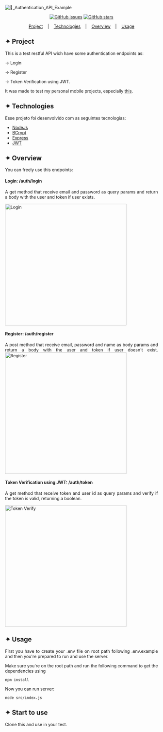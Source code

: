 ![🔐_Authentication_API_Example](https://user-images.githubusercontent.com/32853995/195391392-9b47c284-f0eb-4e50-ae31-c321fd8758f6.png)


<div align="center">
          
<a href="https://github.com/pedrohso7/apiTestAuthentication/issues"><img alt="GitHub issues" src="https://img.shields.io/github/issues/pedrohso7/apiTestAuthentication"></a> <a href="https://github.com/pedrohso7/apiTestAuthentication/stargazers"><img alt="GitHub stars" src="https://img.shields.io/github/stars/pedrohso7/apiTestAuthentication"></a>
</div>
          
<p align="center">
  <a href="#-project">Project</a>
  &nbsp;&nbsp;&nbsp;|&nbsp;&nbsp;&nbsp;
  <a href="#-technologies">Technologies</a>
  &nbsp;&nbsp;&nbsp;|&nbsp;&nbsp;&nbsp;
  <a href="#-overview">Overview</a>
  &nbsp;&nbsp;&nbsp;|&nbsp;&nbsp;&nbsp;
  <a href="#-usage">Usage</a>
</p>

## ✦ Project
<p align="justify">
This is a test restful API wich have some authentication endpoints as:
          
-> Login
          
-> Register
          
-> Token Verification using JWT.
          
It was made to test my personal mobile projects, especially [this](https://github.com/pedrohso7/mobileCleanProjectTemplate).
</p>

## ✦ Technologies
Esse projeto foi desenvolvido com as seguintes tecnologias:
- [NodeJs](https://nodejs.org/en/)
- [BCrypt](https://www.npmjs.com/package/bcrypt)
- [Express](https://expressjs.com/pt-br)
- [JWT](https://www.npmjs.com/package/jsonwebtoken)

## ✦ Overview
<p align="justify">
You can freely use this endpoints:
</p>

<h4>Login: /auth/login</h4>

<p align="justify">
A get method that receive email and password as query params and return a body with the user and token if user exists.
</p>

<img alt="Login" title="App" src="https://user-images.githubusercontent.com/32853995/195408304-a4ba173a-2c99-41a8-a512-95b42cb10b44.png" width="400"/>

<h4>Register: /auth/register</h4>


<p align="justify"> 
A post method that receive email, password and name as body params and return a body with the user and token if user doesn't exist.
</ṕ>


<img alt="Register" title="App" src="https://user-images.githubusercontent.com/32853995/195408184-adb4c7b9-9f82-4f8f-a6ac-4f2ee712136d.png" width="400"/>

<h4>Token Verification using JWT: /auth/token</h4>

<p align="justify">
A get method that receive token and user id as query params and verify if the token is valid, returning a boolean.
</p>

<img alt="Token Verify" title="App" src="https://user-images.githubusercontent.com/32853995/195408096-4c51a1f5-df6b-4c74-b3df-03e2a057011a.png" width="400"/>

## ✦ Usage
<p align="justify">
First you have to create your .env file on root path following .env.example and then you're prepared to run and use the server.
</p>


<p align="justify">
Make sure you're on the root path and run the following command to get the dependencies using
</p>

```
npm install
```

<p align="justify">
Now you can run server:
</p>

```
node src/index.js
```

## ✦ Start to use

<p align="justify">
Clone this and use in your test.
</p>
